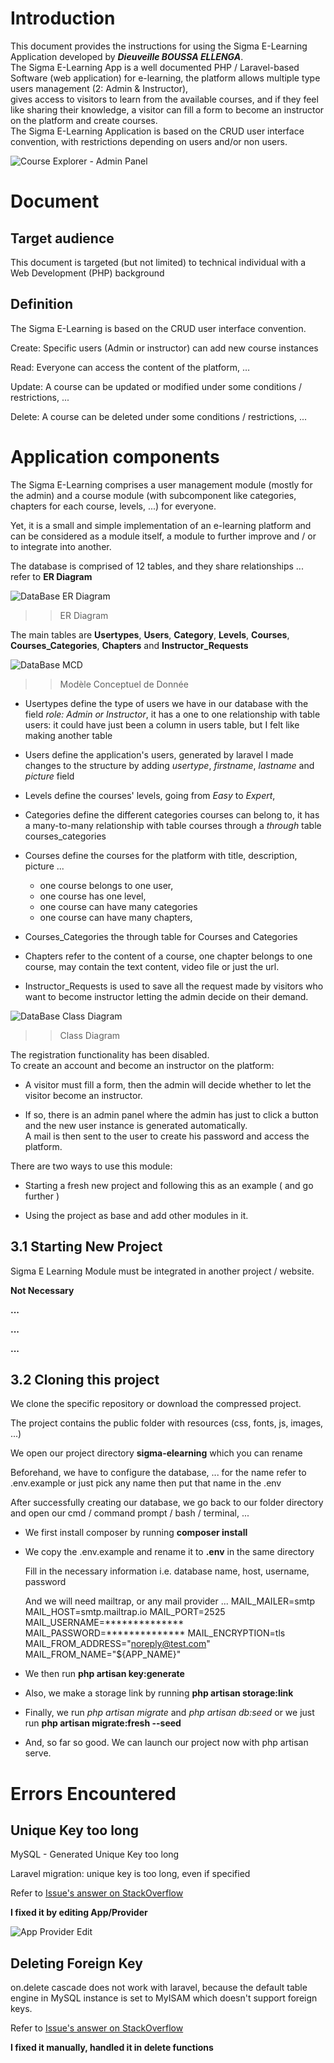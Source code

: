 # Introduction #
This document provides the instructions for using the Sigma E-Learning Application developed by ***Dieuveille BOUSSA ELLENGA***.   
The Sigma E-Learning App is a well documented PHP / Laravel-based Software (web application) for e-learning, the platform allows multiple type users management (2: Admin & Instructor),  
gives access to visitors to learn from the available courses, and if they feel like sharing their knowledge, a visitor can fill a form to become an instructor on the platform and create courses.  
The Sigma E-Learning Application is based on the CRUD user interface convention, with restrictions depending on users and/or non users.  


![Course Explorer - Admin Panel ](img.png)

# Document #

## Target audience ##

This document is targeted (but not limited) to technical individual with a Web Development (PHP) background 


## Definition ##

The Sigma E-Learning is based on the CRUD user interface convention.  

Create: Specific users (Admin or instructor) can add new course instances 

Read: Everyone can access the content of the platform, … 

Update: A course can be updated or modified under some conditions / restrictions, ...  

Delete: A course can be deleted under some conditions / restrictions, ...




# Application components #

The Sigma E-Learning comprises a user management module (mostly for the admin) and a course module (with subcomponent like categories, chapters for each course, levels, ...) for everyone.  

Yet, it is a small and simple implementation of an e-learning platform and can be considered as a module itself, a module to further improve and / or to integrate into another. 

The database is comprised of 12 tables, and they share relationships ... refer to **ER Diagram**


![DataBase ER Diagram ](sigma-er-diagram.png)    

>> ER Diagram 
  
The main tables are **Usertypes**, **Users**, **Category**, **Levels**, **Courses**, **Courses_Categories**, **Chapters** and **Instructor_Requests**  



![DataBase MCD ](mcdSimple.drawio.png)

>> Modèle Conceptuel de Donnée  

  
 - Usertypes define the type of users we have in our database with the field *role: Admin or Instructor*, it has a one to one relationship with table users: it could have just been a column in users table, but I felt like making another table    

 - Users define the application's users, generated by laravel I made changes to the structure by adding *usertype*, *firstname*, *lastname* and *picture* field

 - Levels define the courses' levels, going from *Easy* to *Expert*,  

 - Categories define the different categories courses can belong to, it has a many-to-many relationship with table courses through a *through* table courses_categories

 - Courses define the courses for the platform with title, description, picture ...  
   - one course belongs to one user,  
   - one course has one level,
   - one course can have many categories   
   - one course can have many chapters,    

 - Courses_Categories the through table for Courses and Categories     

 - Chapters refer to the content of a course, one chapter belongs to one course, may contain the text content, video file or just the url.    

 - Instructor_Requests is used to save all the request made by visitors who want to become instructor letting the admin decide on their demand.
  
  

![DataBase Class Diagram ](sigmaClassDiagram2.drawio.png)  

>> Class Diagram



The registration functionality has been disabled.   
To create an account and become an instructor on the platform:   
- A visitor must fill a form, then the admin will decide whether to let the visitor become an instructor.  


- If so, there is an admin panel where the admin has just to click a button and the new user instance is generated automatically.  
A mail is then sent to the user to create his password and access the platform.


There are two ways to use this module:  
- Starting a fresh new project and following this as an example ( and go further )     

- Using the project as base and add other modules in it.  


 


## 3.1 Starting New Project ##   

Sigma E Learning Module must be integrated in another project / website. 

**Not Necessary**

**...**  

**...**  

**...**


## 3.2 Cloning this project ## 

We clone the specific repository or download the compressed project.    

The project contains the public folder with resources (css, fonts, js, images, ...)

We open our project directory **sigma-elearning** which you can rename

Beforehand, we have to configure the database, ... for the name refer to  .env.example  or just pick any name then put that name in the  .env

After successfully creating our database, we go back to our folder directory and open our cmd / command prompt / bash / terminal, ...

- We first install composer by running  **composer install**  


- We copy the  .env.example and rename it to  **.env**  in the same directory


    Fill in the necessary information i.e. database name, host, username, password  
    
    And we will need mailtrap, or any mail provider ...
        MAIL_MAILER=smtp
        MAIL_HOST=smtp.mailtrap.io
        MAIL_PORT=2525
        MAIL_USERNAME=**************
        MAIL_PASSWORD=**************
        MAIL_ENCRYPTION=tls
        MAIL_FROM_ADDRESS="noreply@test.com"
        MAIL_FROM_NAME="${APP_NAME}"

- We then run  **php artisan key:generate** 


- Also, we make a storage link by running  **php artisan storage:link**  


- Finally, we run  *php artisan migrate* and  *php artisan db:seed*  or we just run  **php artisan migrate:fresh --seed**


- And, so far so good. We can launch our project now with  php artisan serve.



# Errors Encountered #  

## Unique Key too long ##  

MySQL - Generated Unique Key too long  

Laravel migration: unique key is too long, even if specified  

Refer to [Issue's answer on StackOverflow](https://stackoverflow.com/questions/23786359/laravel-migration-unique-key-is-too-long-even-if-specified "Issue's answer on StackOverflow")
    

**I fixed it by editing App/Provider**  

![App Provider Edit ](img_1.png)
     

## Deleting Foreign Key ##  

on.delete cascade does not work with laravel, because the default table engine in MySQL instance is set to MyISAM which doesn't support foreign keys.

Refer to [Issue's answer on StackOverflow](https://stackoverflow.com/questions/24897300/laravel-foreign-key-ondeletecascade-not-working "Issue's answer on StackOverflow")

**I fixed it manually, handled it in delete functions**  




